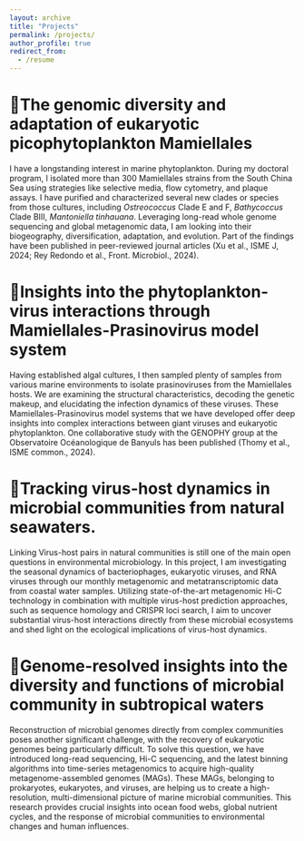 ```yaml
---
layout: archive
title: "Projects"
permalink: /projects/
author_profile: true
redirect_from:
  - /resume
---
```


🌟The genomic diversity and adaptation of eukaryotic picophytoplankton Mamiellales
======
I have a longstanding interest in marine phytoplankton. During my doctoral program, I isolated more than 300 Mamiellales strains from the South China Sea using strategies like selective media, flow cytometry, and plaque assays. I have purified and characterized several new clades or species from those cultures, including _Ostreococcus_ Clade E and F, _Bathycoccus_ Clade BIII, _Mantoniella tinhauana_. Leveraging long-read whole genome sequencing and global metagenomic data, I am looking into their biogeography, diversification, adaptation, and evolution. Part of the findings have been published in peer-reviewed journal articles (Xu et al., ISME J, 2024; Rey Redondo et al., Front. Microbiol., 2024).

🌟Insights into the phytoplankton-virus interactions through Mamiellales-Prasinovirus model system
======
Having established algal cultures, I then sampled plenty of samples from various marine environments to isolate prasinoviruses from the Mamiellales hosts. We are examining the structural characteristics, decoding the genetic makeup, and elucidating the infection dynamics of these viruses. These Mamiellales-Prasinovirus model systems that we have developed offer deep insights into complex interactions between giant viruses and eukaryotic phytoplankton. One collaborative study with the GENOPHY group at the Observatoire Océanologique de Banyuls has been published (Thomy et al., ISME common., 2024).

🌟Tracking virus-host dynamics in microbial communities from natural seawaters.
======
Linking Virus-host pairs in natural communities is still one of the main open questions in environmental microbiology. In this project, I am investigating the seasonal dynamics of bacteriophages, eukaryotic viruses, and RNA viruses through our monthly metagenomic and metatranscriptomic data from coastal water samples. Utilizing state-of-the-art metagenomic Hi-C technology in combination with multiple virus-host prediction approaches, such as sequence homology and CRISPR loci search, I aim to uncover substantial virus-host interactions directly from these microbial ecosystems and shed light on the ecological implications of virus-host dynamics.

🌟Genome-resolved insights into the diversity and functions of microbial community in subtropical waters
======
Reconstruction of microbial genomes directly from complex communities poses another significant challenge, with the recovery of eukaryotic genomes being particularly difficult. To solve this question, we have introduced long-read sequencing, Hi-C sequencing, and the latest binning algorithms into time-series metagenomics to acquire high-quality metagenome-assembled genomes (MAGs). These MAGs, belonging to prokaryotes, eukaryotes, and viruses, are helping us to create a high-resolution, multi-dimensional picture of marine microbial communities. This research provides crucial insights into ocean food webs, global nutrient cycles, and the response of microbial communities to environmental changes and human influences.
